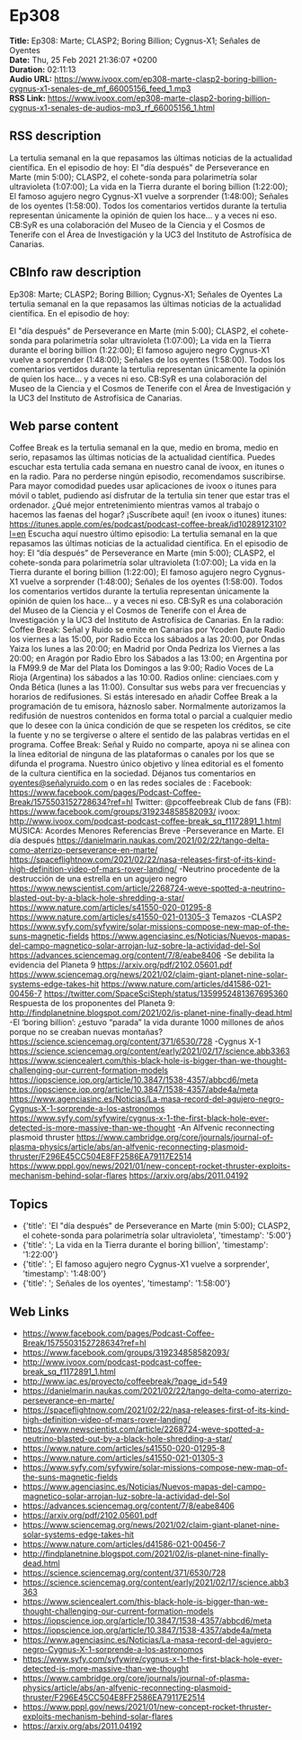 # Ep308  
**Title:** Ep308: Marte; CLASP2; Boring Billion; Cygnus-X1; Señales de Oyentes  
**Date:** Thu, 25 Feb 2021 21:36:07 +0200  
**Duration:** 02:11:13  
**Audio URL:** https://www.ivoox.com/ep308-marte-clasp2-boring-billion-cygnus-x1-senales-de_mf_66005156_feed_1.mp3  
**RSS Link:** https://www.ivoox.com/ep308-marte-clasp2-boring-billion-cygnus-x1-senales-de-audios-mp3_rf_66005156_1.html  

## RSS description
La tertulia semanal en la que repasamos las últimas noticias de la actualidad científica. En el episodio de hoy: 
El "día después" de Perseverance en Marte (min 5:00); CLASP2, el cohete-sonda para polarimetría solar ultravioleta (1:07:00); La vida en la Tierra durante el boring billion (1:22:00); El famoso agujero negro Cygnus-X1 vuelve a sorprender (1:48:00); Señales de los oyentes (1:58:00). Todos los comentarios vertidos durante la tertulia representan únicamente la opinión de quien los hace... y a veces ni eso. CB:SyR es una colaboración del Museo de la Ciencia y el Cosmos de Tenerife con el Área de Investigación y la UC3 del Instituto de Astrofísica de Canarias.

## CBInfo raw description
Ep308: Marte; CLASP2; Boring Billion; Cygnus-X1; Señales de Oyentes
La tertulia semanal en la que repasamos las últimas noticias de la actualidad científica. En el episodio de hoy: 

El "día después" de Perseverance en Marte (min 5:00); CLASP2, el cohete-sonda para polarimetría solar ultravioleta (1:07:00); La vida en la Tierra durante el boring billion (1:22:00); El famoso agujero negro Cygnus-X1 vuelve a sorprender (1:48:00); Señales de los oyentes (1:58:00). Todos los comentarios vertidos durante la tertulia representan únicamente la opinión de quien los hace... y a veces ni eso. CB:SyR es una colaboración del Museo de la Ciencia y el Cosmos de Tenerife con el Área de Investigación y la UC3 del Instituto de Astrofísica de Canarias.


## Web parse content
Coffee Break es la tertulia semanal en la que, medio en broma, medio en serio, repasamos las últimas noticias de la actualidad científica. Puedes escuchar esta tertulia cada semana en nuestro canal de ivoox, en itunes o en la radio. Para no perderse ningún episodio, recomendamos suscribirse. Para mayor comodidad puedes usar aplicaciones de ivoox o itunes para móvil o tablet, pudiendo así disfrutar de la tertulia sin tener que estar tras el ordenador. ¿Qué mejor entretenimiento mientras vamos al trabajo o hacemos las faenas del hogar? ¡Suscríbete aquí! (en ivoox o itunes) itunes: https://itunes.apple.com/es/podcast/podcast-coffee-break/id1028912310?l=en Escucha aquí nuestro último episodio: La tertulia semanal en la que repasamos las últimas noticias de la actualidad científica. En el episodio de hoy: El “día después” de Perseverance en Marte (min 5:00); CLASP2, el cohete-sonda para polarimetría solar ultravioleta (1:07:00); La vida en la Tierra durante el boring billion (1:22:00); El famoso agujero negro Cygnus-X1 vuelve a sorprender (1:48:00); Señales de los oyentes (1:58:00). Todos los comentarios vertidos durante la tertulia representan únicamente la opinión de quien los hace… y a veces ni eso. CB:SyR es una colaboración del Museo de la Ciencia y el Cosmos de Tenerife con el Área de Investigación y la UC3 del Instituto de Astrofísica de Canarias. En la radio: Coffee Break: Señal y Ruido se emite en Canarias por Ycoden Daute Radio los viernes a las 15:00, por Radio Ecca los sábados a las 20:00, por Ondas Yaiza los lunes a las 20:00; en Madrid por Onda Pedriza los Viernes a las 20:00; en Aragón por Radio Ebro los Sábados a las 13:00; en Argentina por la FM99.9 de Mar del Plata los Domingos a las 9:00; Radio Voces de La Rioja (Argentina) los sábados a las 10:00. Radios online: cienciaes.com y Onda Bética (lunes a las 11:00). Consultar sus webs para ver frecuencias y horarios de redifusiones. Si estás interesado en añadir Coffee Break a la programación de tu emisora, háznoslo saber. Normalmente autorizamos la redifusión de nuestros contenidos en forma total o parcial a cualquier medio que lo desee con la única condición de que se respeten los créditos, se cite la fuente y no se tergiverse o altere el sentido de las palabras vertidas en el programa. Coffee Break: Señal y Ruido no comparte, apoya ni se alinea con la línea editorial de ninguna de las plataformas o canales por los que se difunda el programa. Nuestro único objetivo y línea editorial es el fomento de la cultura científica en la sociedad. Déjanos tus comentarios en oyentes@señalyruido.com o en las redes sociales de : Facebook: https://www.facebook.com/pages/Podcast-Coffee-Break/1575503152728634?ref=hl Twitter: @pcoffeebreak Club de fans (FB): https://www.facebook.com/groups/319234858582093/ ivoox: http://www.ivoox.com/podcast-podcast-coffee-break_sq_f1172891_1.html MÚSICA: Acordes Menores Referencias Breve -Perseverance en Marte. El día después https://danielmarin.naukas.com/2021/02/22/tango-delta-como-aterrizo-perseverance-en-marte/ https://spaceflightnow.com/2021/02/22/nasa-releases-first-of-its-kind-high-definition-video-of-mars-rover-landing/ -Neutrino procedente de la destrucción de una estrella en un agujero negro https://www.newscientist.com/article/2268724-weve-spotted-a-neutrino-blasted-out-by-a-black-hole-shredding-a-star/ https://www.nature.com/articles/s41550-020-01295-8 https://www.nature.com/articles/s41550-021-01305-3 Temazos -CLASP2 https://www.syfy.com/syfywire/solar-missions-compose-new-map-of-the-suns-magnetic-fields https://www.agenciasinc.es/Noticias/Nuevos-mapas-del-campo-magnetico-solar-arrojan-luz-sobre-la-actividad-del-Sol https://advances.sciencemag.org/content/7/8/eabe8406 -Se debilita la evidencia del Planeta 9 https://arxiv.org/pdf/2102.05601.pdf https://www.sciencemag.org/news/2021/02/claim-giant-planet-nine-solar-systems-edge-takes-hit https://www.nature.com/articles/d41586-021-00456-7 https://twitter.com/SpaceSciSteph/status/1359952481367695360 Respuesta de los proponentes del Planeta 9: http://findplanetnine.blogspot.com/2021/02/is-planet-nine-finally-dead.html -El ‘boring billion’: ¿estuvo “parada” la vida durante 1000 millones de años porque no se creaban nuevas montañas? https://science.sciencemag.org/content/371/6530/728 -Cygnus X-1 https://science.sciencemag.org/content/early/2021/02/17/science.abb3363 https://www.sciencealert.com/this-black-hole-is-bigger-than-we-thought-challenging-our-current-formation-models https://iopscience.iop.org/article/10.3847/1538-4357/abbcd6/meta https://iopscience.iop.org/article/10.3847/1538-4357/abde4a/meta https://www.agenciasinc.es/Noticias/La-masa-record-del-agujero-negro-Cygnus-X-1-sorprende-a-los-astronomos https://www.syfy.com/syfywire/cygnus-x-1-the-first-black-hole-ever-detected-is-more-massive-than-we-thought -An Alfvenic reconnecting plasmoid thruster https://www.cambridge.org/core/journals/journal-of-plasma-physics/article/abs/an-alfvenic-reconnecting-plasmoid-thruster/F296E45CC504E8FF2586EA79117E2514 https://www.pppl.gov/news/2021/01/new-concept-rocket-thruster-exploits-mechanism-behind-solar-flares https://arxiv.org/abs/2011.04192

## Topics
- {'title': 'El "día después" de Perseverance en Marte (min 5:00); CLASP2, el cohete-sonda para polarimetría solar ultravioleta', 'timestamp': '5:00'}
- {'title': '; La vida en la Tierra durante el boring billion', 'timestamp': '1:22:00'}
- {'title': '; El famoso agujero negro Cygnus-X1 vuelve a sorprender', 'timestamp': '1:48:00'}
- {'title': '; Señales de los oyentes', 'timestamp': '1:58:00'}
## Web Links
- https://www.facebook.com/pages/Podcast-Coffee-Break/1575503152728634?ref=hl
- https://www.facebook.com/groups/319234858582093/
- http://www.ivoox.com/podcast-podcast-coffee-break_sq_f1172891_1.html
- http://www.iac.es/proyecto/coffeebreak/?page_id=549
- https://danielmarin.naukas.com/2021/02/22/tango-delta-como-aterrizo-perseverance-en-marte/
- https://spaceflightnow.com/2021/02/22/nasa-releases-first-of-its-kind-high-definition-video-of-mars-rover-landing/
- https://www.newscientist.com/article/2268724-weve-spotted-a-neutrino-blasted-out-by-a-black-hole-shredding-a-star/
- https://www.nature.com/articles/s41550-020-01295-8
- https://www.nature.com/articles/s41550-021-01305-3
- https://www.syfy.com/syfywire/solar-missions-compose-new-map-of-the-suns-magnetic-fields
- https://www.agenciasinc.es/Noticias/Nuevos-mapas-del-campo-magnetico-solar-arrojan-luz-sobre-la-actividad-del-Sol
- https://advances.sciencemag.org/content/7/8/eabe8406
- https://arxiv.org/pdf/2102.05601.pdf
- https://www.sciencemag.org/news/2021/02/claim-giant-planet-nine-solar-systems-edge-takes-hit
- https://www.nature.com/articles/d41586-021-00456-7
- http://findplanetnine.blogspot.com/2021/02/is-planet-nine-finally-dead.html
- https://science.sciencemag.org/content/371/6530/728
- https://science.sciencemag.org/content/early/2021/02/17/science.abb3363
- https://www.sciencealert.com/this-black-hole-is-bigger-than-we-thought-challenging-our-current-formation-models
- https://iopscience.iop.org/article/10.3847/1538-4357/abbcd6/meta
- https://iopscience.iop.org/article/10.3847/1538-4357/abde4a/meta
- https://www.agenciasinc.es/Noticias/La-masa-record-del-agujero-negro-Cygnus-X-1-sorprende-a-los-astronomos
- https://www.syfy.com/syfywire/cygnus-x-1-the-first-black-hole-ever-detected-is-more-massive-than-we-thought
- https://www.cambridge.org/core/journals/journal-of-plasma-physics/article/abs/an-alfvenic-reconnecting-plasmoid-thruster/F296E45CC504E8FF2586EA79117E2514
- https://www.pppl.gov/news/2021/01/new-concept-rocket-thruster-exploits-mechanism-behind-solar-flares
- https://arxiv.org/abs/2011.04192